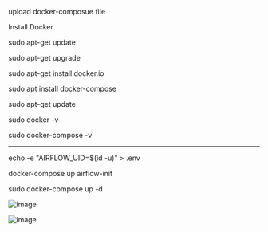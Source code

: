 upload docker-composue file

Install Docker

sudo apt-get update

sudo apt-get upgrade

sudo apt-get install docker.io

sudo apt install docker-compose

sudo apt-get update

sudo docker -v

sudo docker-compose -v

---

echo -e "AIRFLOW_UID=$(id -u)" > .env

docker-compose up airflow-init

sudo docker-compose up -d

![image](https://user-images.githubusercontent.com/44902732/228494711-e22ecce5-e5d9-40b5-9413-2d31619bded1.png)


![image](https://user-images.githubusercontent.com/44902732/228495129-8c6d44c5-d4bd-44a2-bef6-451db787d1fb.png)


